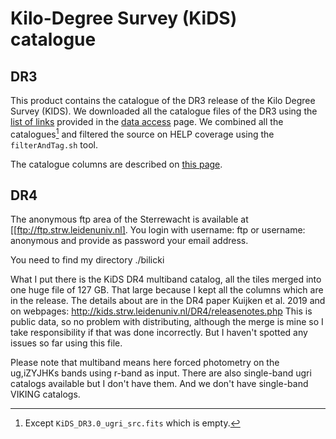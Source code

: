 Kilo-Degree Survey (KiDS) catalogue
===================================

## DR3

This product contains the catalogue of the DR3 release of the Kilo Degree Survey
(KIDS).  We downloaded all the catalogue files of the DR3 using the [list of
links](http://kids.strw.leidenuniv.nl/DR3/kids_dr3.0_cat_wget.txt) provided in
the [data access](http://kids.strw.leidenuniv.nl/DR3/access.php) page.  We
combined all the catalogues[^1]  and filtered the source on HELP coverage using
the `filterAndTag.sh` tool.

The catalogue columns are described on [this
page](http://kids.strw.leidenuniv.nl/DR3/format.php).

[^1]: Except `KiDS_DR3.0_ugri_src.fits` which is empty.

## DR4

The anonymous ftp area of the Sterrewacht is available at
[[ftp://ftp.strw.leidenuniv.nl]. You login with username: ftp or
username: anonymous and provide as password your email address.

You need to find my directory ./bilicki

What I put there is the KiDS DR4 multiband catalog, all the tiles
merged into one huge file of 127 GB. That large because I kept all the
columns which are in the release. The details about are in the DR4
paper Kuijken et al. 2019 and on webpages:
http://kids.strw.leidenuniv.nl/DR4/releasenotes.php
This is public data, so no problem with distributing, although the
merge is mine so I take responsibility if that was done incorrectly.
But I haven't spotted any issues so far using this file.

Please note that multiband means here forced photometry on the
ug,iZYJHKs bands using r-band as input. There are also single-band
ugri catalogs available but I don't have them. And we don't have
single-band VIKING catalogs.
